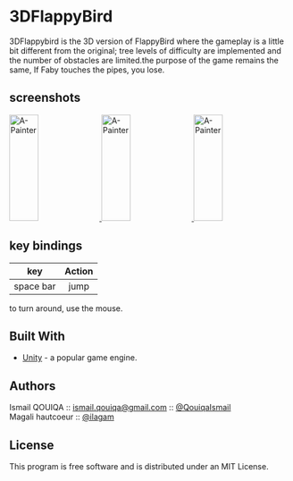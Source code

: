 ﻿# 3DFlappyBird
3DFlappybird is the 3D version of FlappyBird where the gameplay is a little bit different from the original; tree levels of difficulty are implemented and the number of obstacles are limited.the purpose of the game remains the same, If Faby touches the pipes, you lose.
## screenshots
<a href="https://user-images.githubusercontent.com/8776142/27998773-ab99419e-6514-11e7-983a-9e628f50383e.PNG">
  <img alt="A-Painter" target="_blank" src="https://user-images.githubusercontent.com/8776142/27998773-ab99419e-6514-11e7-983a-9e628f50383e.PNG" height="190" width="32%">
</a>

<a href="https://user-images.githubusercontent.com/8776142/27998774-aba80bf2-6514-11e7-9e09-60d07d5d7fca.PNG">
  <img alt="A-Painter" target="_blank" src="https://user-images.githubusercontent.com/8776142/27998774-aba80bf2-6514-11e7-9e09-60d07d5d7fca.PNG" height="190" width="32%">
</a>

<a href="https://user-images.githubusercontent.com/8776142/27998775-abad835c-6514-11e7-8b01-b1cf63f93159.PNG">
  <img alt="A-Painter" target="_blank" src="https://user-images.githubusercontent.com/8776142/27998775-abad835c-6514-11e7-8b01-b1cf63f93159.PNG" height="190" width="32%">
</a>

## key bindings

| key        | Action           | 
| ------------- |:-------------:|
| space bar | jump |

to turn around, use the mouse.

## Built With
* [Unity](https://unity3d.com/) - a popular game engine.

## Authors
Ismail QOUIQA :: ismail.qouiqa@gmail.com :: [@QouiqaIsmail](https://twitter.com/QouiqaIsmail)</br>
Magali hautcoeur :: [@ilagam](https://github.com/ilagam)

## License
This program is free software and is distributed under an MIT License.


